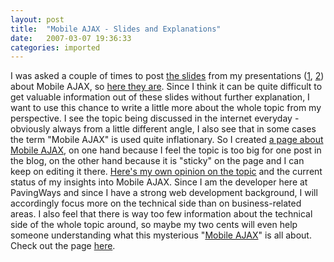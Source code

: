 ```yaml
---
layout: post
title:  "Mobile AJAX - Slides and Explanations"
date:   2007-03-07 19:36:33
categories: imported
---
```

I was asked a couple of times to post [the slides][1] from my presentations ([1][2], [2][3]) about Mobile AJAX, so [here they are][4]. Since I think it can be quite difficult to get valuable information out of these slides without further explanation, I want to use this chance to write a little more about the whole topic from my perspective. I see the topic being discussed in the internet everyday - obviously always from a little different angle, I also see that in some cases the term "Mobile AJAX" is used quite inflationary. So I created [a page about Mobile AJAX][5], on one hand because I feel the topic is too big for one post in the blog, on the other hand because it is "sticky" on the page and I can keep on editing it there. [Here's my own opinion on the topic][5] and the current status of my insights into Mobile AJAX. Since I am the developer here at PavingWays and since I have a strong web development background, I will accordingly focus more on the technical side than on business-related areas. I also feel that there is way too few information about the technical side of the whole topic around, so maybe my two cents will even help someone understanding what this mysterious "[Mobile AJAX][5]" is all about. Check out the page [here][5].

[1]: http://www.pavingways.com/wp-content/uploads/mobile_ajax.pdf "Mobile AJAX slides Rocco Georgi"
[2]: http://www.pavingways.com/xml-2006-conference-boston-co-speaking_68.html
[3]: http://www.pavingways.com/webmontag-munich-02122007_74.html
[4]: http://www.pavingways.com/wp-content/uploads/mobile_ajax.pdf "Mobile AJAX Presentation short"
[5]: http://www.pavingways.com/products/mobile-ajax